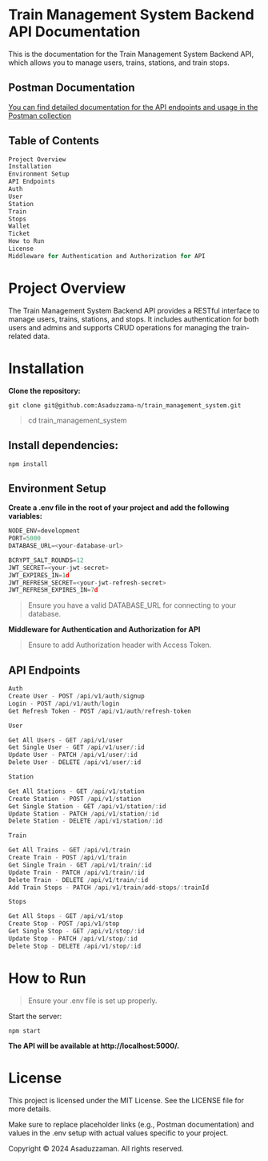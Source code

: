 # Train Management System Backend API Documentation

This is the documentation for the Train Management System Backend API, which allows you to manage users, trains, stations, and train stops.

## Postman Documentation

[You can find detailed documentation for the API endpoints and usage in the Postman collection](https://documenter.getpostman.com/view/27802886/2sAXxV6qGk)

## Table of Contents

```javascript
Project Overview
Installation
Environment Setup
API Endpoints
Auth
User
Station
Train
Stops
Wallet
Ticket
How to Run
License
Middleware for Authentication and Authorization for API
```

# Project Overview

The Train Management System Backend API provides a RESTful interface to manage users, trains, stations, and stops. It includes authentication for both users and admins and supports CRUD operations for managing the train-related data.

# Installation

**Clone the repository:**

`git clone git@github.com:Asaduzzama-n/train_management_system.git`

> cd train_management_system

## Install dependencies:

    npm install

## Environment Setup

**Create a .env file in the root of your project and add the following variables:**

```javascript
NODE_ENV=development
PORT=5000
DATABASE_URL=<your-database-url>

BCRYPT_SALT_ROUNDS=12
JWT_SECRET=<your-jwt-secret>
JWT_EXPIRES_IN=1d
JWT_REFRESH_SECRET=<your-jwt-refresh-secret>
JWT_REFRESH_EXPIRES_IN=7d
```

> Ensure you have a valid DATABASE_URL for connecting to your database.

**Middleware for Authentication and Authorization for API**

> Ensure to add Authorization header with Access Token.

## API Endpoints

```javascript
Auth
Create User - POST /api/v1/auth/signup
Login - POST /api/v1/auth/login
Get Refresh Token - POST /api/v1/auth/refresh-token

User

Get All Users - GET /api/v1/user
Get Single User - GET /api/v1/user/:id
Update User - PATCH /api/v1/user/:id
Delete User - DELETE /api/v1/user/:id

Station

Get All Stations - GET /api/v1/station
Create Station - POST /api/v1/station
Get Single Station - GET /api/v1/station/:id
Update Station - PATCH /api/v1/station/:id
Delete Station - DELETE /api/v1/station/:id

Train

Get All Trains - GET /api/v1/train
Create Train - POST /api/v1/train
Get Single Train - GET /api/v1/train/:id
Update Train - PATCH /api/v1/train/:id
Delete Train - DELETE /api/v1/train/:id
Add Train Stops - PATCH /api/v1/train/add-stops/:trainId

Stops

Get All Stops - GET /api/v1/stop
Create Stop - POST /api/v1/stop
Get Single Stop - GET /api/v1/stop/:id
Update Stop - PATCH /api/v1/stop/:id
Delete Stop - DELETE /api/v1/stop/:id
```

# How to Run

> Ensure your .env file is set up properly.

Start the server:

`npm start`

**The API will be available at http://localhost:5000/.**

# License

This project is licensed under the MIT License. See the LICENSE file for more details.

Make sure to replace placeholder links (e.g., Postman documentation) and values in the .env setup with actual values specific to your project.

Copyright
© 2024 Asaduzzaman. All rights reserved.
